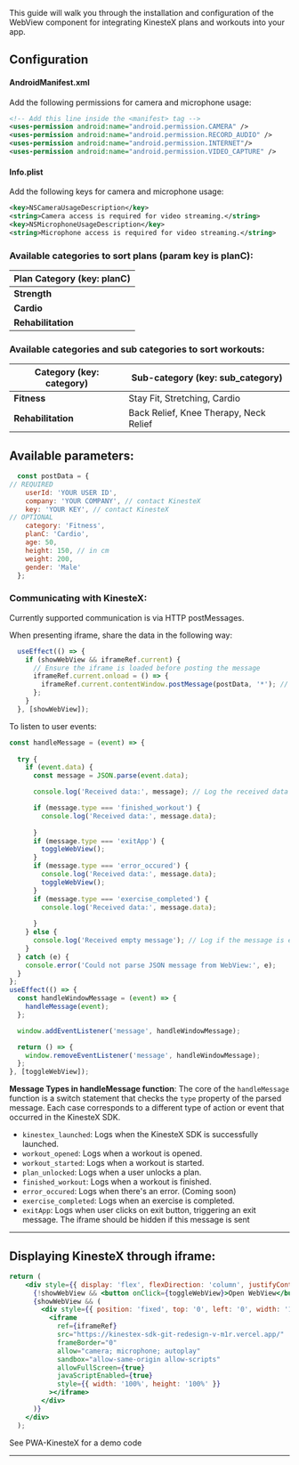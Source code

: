
This guide will walk you through the installation and configuration of the WebView component for integrating KinesteX plans and workouts into your app.

## Configuration

#### AndroidManifest.xml

Add the following permissions for camera and microphone usage:

```xml
<!-- Add this line inside the <manifest> tag -->
<uses-permission android:name="android.permission.CAMERA" />
<uses-permission android:name="android.permission.RECORD_AUDIO" />
<uses-permission android:name="android.permission.INTERNET"/>
<uses-permission android:name="android.permission.VIDEO_CAPTURE" />

```

#### Info.plist

Add the following keys for camera and microphone usage:

```xml
<key>NSCameraUsageDescription</key>
<string>Camera access is required for video streaming.</string>
<key>NSMicrophoneUsageDescription</key>
<string>Microphone access is required for video streaming.</string>
```

### Available categories to sort plans (param key is planC): 

| **Plan Category (key: planC)** | 
| --- | 
| **Strength** | 
| **Cardio** |
| **Rehabilitation** | 


### Available categories and sub categories to sort workouts: 

| **Category (key: category)** | **Sub-category (key: sub_category)** |
| --- | --- |
| **Fitness** | Stay Fit, Stretching, Cardio |
| **Rehabilitation** | Back Relief, Knee Therapy, Neck Relief |


## Available parameters:
```jsx
  const postData = {
// REQUIRED
    userId: 'YOUR USER ID',
    company: 'YOUR COMPANY', // contact KinesteX
    key: 'YOUR KEY', // contact KinesteX
// OPTIONAL
    category: 'Fitness',
    planC: 'Cardio',
    age: 50,
    height: 150, // in cm
    weight: 200,
    gender: 'Male'
  };
```
### Communicating with KinesteX:
Currently supported communication is via HTTP postMessages. 

When presenting iframe, share the data in the following way: 

```jsx
  useEffect(() => {
    if (showWebView && iframeRef.current) {
      // Ensure the iframe is loaded before posting the message
      iframeRef.current.onload = () => {
        iframeRef.current.contentWindow.postMessage(postData, '*'); // Current post message source target, we will make it more secure later
      };
    }
  }, [showWebView]);

```


To listen to user events: 

  ```jsx
  const handleMessage = (event) => {
    
    try {
      if (event.data) {
        const message = JSON.parse(event.data);
  
        console.log('Received data:', message); // Log the received data
  
        if (message.type === 'finished_workout') {
          console.log('Received data:', message.data);
     
        }
        if (message.type === 'exitApp') {
          toggleWebView();
        }
        if (message.type === 'error_occured') {
          console.log('Received data:', message.data);
          toggleWebView();
        }
        if (message.type === 'exercise_completed') {
          console.log('Received data:', message.data);
      
        }
      } else {
        console.log('Received empty message'); // Log if the message is empty
      }
    } catch (e) {
      console.error('Could not parse JSON message from WebView:', e);
    }
  };
  useEffect(() => {
    const handleWindowMessage = (event) => {
      handleMessage(event);
    };

    window.addEventListener('message', handleWindowMessage);

    return () => {
      window.removeEventListener('message', handleWindowMessage);
    };
  }, [toggleWebView]); 

```
 **Message Types in handleMessage function**:
    The core of the `handleMessage` function is a switch statement that checks the `type` property of the parsed message. Each case corresponds to a different type of action or event that occurred in the KinesteX SDK.
    
   - `kinestex_launched`: Logs when the KinesteX SDK is successfully launched.
   - `workout_opened`: Logs when a workout is opened.
   - `workout_started`: Logs when a workout is started.
   - `plan_unlocked`: Logs when a user unlocks a plan.
   - `finished_workout`: Logs when a workout is finished.
  - `error_occured`: Logs when there's an error. (Coming soon)
   - `exercise_completed`: Logs when an exercise is completed.
  - `exitApp`: Logs when user clicks on exit button, triggering an exit message. The iframe should be hidden if this message is sent

------------------

## Displaying KinesteX through iframe:
```jsx
return (
    <div style={{ display: 'flex', flexDirection: 'column', justifyContent: 'center', alignItems: 'center', height: '100vh' }}>
      {!showWebView && <button onClick={toggleWebView}>Open WebView</button>} {/* CUSTOM BUTTON TO LAUNCH KINESTEX */}
      {showWebView && (
        <div style={{ position: 'fixed', top: '0', left: '0', width: '100%', height: '100%', zIndex: '0' }}>
          <iframe
            ref={iframeRef}
            src="https://kinestex-sdk-git-redesign-v-m1r.vercel.app/"
            frameBorder="0"
            allow="camera; microphone; autoplay"
            sandbox="allow-same-origin allow-scripts"
            allowFullScreen={true}
            javaScriptEnabled={true}
            style={{ width: '100%', height: '100%' }}
          ></iframe>
        </div>
      )}
    </div>
  );

```
See PWA-KinesteX for a demo code

------------------
